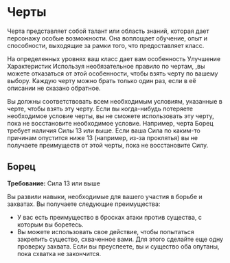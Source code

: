 # Черты

Черта представляет собой талант или область знаний, которая дает персонажу особые возможности. Она воплощает обучение, опыт и способности, выходящие за рамки того, что предоставляет класс.

На определенных уровнях ваш класс дает вам особенность Улучшение Характеристик Используя необязательное правило по чертам, ,вы можете отказаться от этой особенности, чтобы взять черту по вашему выбору. Каждую черту можно брать только один раз, если в её описании не сказано обратное.

Вы должны соответствовать всем необходимым условиям, указанные в черте, чтобы взять эту черту. Если вы когда-нибудь потеряете необходимое условие черты, вы не сможете использовать эту черту, пока не восстановите необходимое условие. Например, черта Борец требует наличия Силы 13 или выше.  Если ваша Сила по каким-то причинам опустится ниже 13 (например, из-за проклятья) вы не получаете преимуществ от этой черты, пока не восстановите Силу.

## Борец 
**Требование:**  Сила 13 или выше

Вы развили навыки, необходимые для вашего участия в борьбе и захватах. Вы получаете следующие преимущества:

* У вас есть преимущество в бросках атаки против существа, с которым вы боретесь.
* Вы можете использовать свое действие, чтобы попытаться закрепить существо, схваченное вами. Для этого сделайте еще одну проверку захвата. Если вы преуспеете, вы и существо оба опутаны, пока схватка не закончится.

